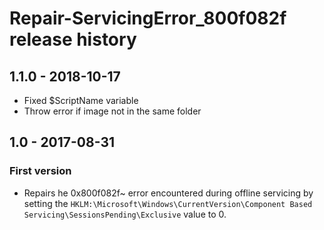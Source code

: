 # Repair-ServicingError_800f082f release history

## 1.1.0 - 2018-10-17

* Fixed $ScriptName variable
* Throw error if image not in the same folder

## 1.0 - 2017-08-31

### First version

* Repairs he 0x800f082f~ error encountered during offline servicing by setting the `HKLM:\Microsoft\Windows\CurrentVersion\Component Based Servicing\SessionsPending\Exclusive` value to 0.
